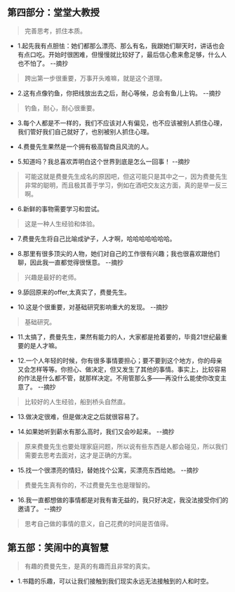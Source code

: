 ## 第四部分：堂堂大教授

>完善思考，抓住本质。

- 1.起先我有点胆怯：她们都那么漂亮、那么有名，我跟她们聊天时，讲话也会有点口吃。开始时很困难，但慢慢就比较好了，最后信心愈来愈足够，什么人也不怕了。 --摘抄

>跨出第一步很重要，万事开头难嘛，就是这个道理。

- 2.这有点像钓鱼，你把线放出去之后，耐心等候，总会有鱼儿上钩。 --摘抄

>钓鱼，耐心，耐心很重要。

- 3.每个人都是不一样的，我们不应该对人有偏见，也不应该被别人抓住心理，我们管好我们自己就好了，也别被别人抓住心理。

- 4.费曼先生果然是一个拥有极高智商且风流的人。

- 5.知道吗？我总喜欢弄明白这个世界到底是怎么一回事！ --摘抄

>可能这就是费曼先生成名的原因吧，但这可能只是其中之一，因为费曼先生非常的聪明，而且极其善于学习，例如在酒吧交友这方面，真的是举一反三啊。

- 6.新鲜的事物需要学习和尝试。

>这是一种人生经验和体验。

- 7.费曼先生将自己比喻成驴子，人才啊，哈哈哈哈哈哈哈。

- 8.那里有很多顶尖的人物，她们对自己的工作很有兴趣；我也很喜欢跟他们聊，因此我一直都觉得很惬意。 --摘抄

>兴趣是最好的老师。

- 9.舔回原来的offer,太真实了，费曼先生。

- 10.这是个很重要，对基础研究影响重大的发现。 --摘抄

>基础研究。

- 11.太搞了，费曼先生，果然有能力的人，大家都是抢着要的，毕竟21世纪最重要的是人才嘛。

- 12.一个人年轻的时候，你有很多事情要担心；要不要到这个地方，你的母亲又会怎样等等。你担心、做决定，但又发生了其他的事情。事实上，比较容易的作法是什么都不管，就那样决定。不用管那么多——再没什么能使你改变主意了。 --摘抄

>比较好的人生经验，船到桥头自然直。

- 13.做决定很难，但是做决定之后就很容易了。

- 14.如果她听到薪水有那么高时，我们又会吵起来。 --摘抄

>原来费曼先生也要处理家庭问题，所以说有些东西是人都会碰见，所以我们需要去思考去面对，这才是正确的方案。

- 15.找一个很漂亮的情妇，替她找个公寓，买漂亮东西给她。 --摘抄

>费曼先生真有你的，不过费曼先生也是理智的。

- 16.我一直都想做的事情都是对我有害无益的，我只好决定，我没法接受你们的邀请了。 --摘抄

>思考自己做的事情的意义，自己花费的时间是否值得。

## 第五部：笑闹中的真智慧

>有趣的费曼先生，是真的有趣而且非常的真实。

- 1.书籍的乐趣，可以让我们接触到我们现实永远无法接触到的人和时空。

